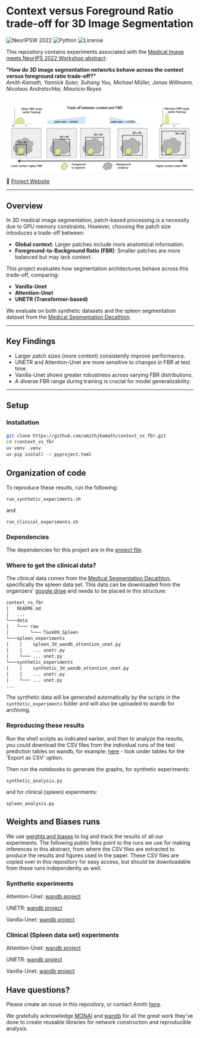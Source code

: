 # Context versus Foreground Ratio trade-off for 3D Image Segmentation

![NeurIPSW 2022](https://img.shields.io/badge/Conference-NeurIPSW%202022-blue) ![Python](https://img.shields.io/badge/python-3.8%2B-blue) ![License](https://img.shields.io/github/license/amithjkamath/context_vs_fbr)

This repository contains experiments associated with the [Medical Image meets NeurIPS 2022 Workshop abstract](http://www.cse.cuhk.edu.hk/~qdou/public/medneurips2022/72.pdf):

**"How do 3D image segmentation networks behave across the context versus foreground ratio trade-off?"**  
*Amith Kamath, Yannick Suter, Suhang You, Michael Müller, Jonas Willmann, Nicolaus Andratschke, Mauricio Reyes*

![Broad research question](./context_vs_fbr.png)

🔗 [Project Website](https://amithjkamath.github.io/projects/2022-medneurips-contextvsfbr-tradeoff/)

---

## Overview

In 3D medical image segmentation, patch-based processing is a necessity due to GPU memory constraints. However, choosing the patch size introduces a trade-off between:

- **Global context**: Larger patches include more anatomical information.
- **Foreground-to-Background Ratio (FBR)**: Smaller patches are more balanced but may lack context.

This project evaluates how segmentation architectures behave across this trade-off, comparing:

- **Vanilla-Unet**
- **Attention-Unet**
- **UNETR (Transformer-based)**

We evaluate on both synthetic datasets and the spleen segmentation dataset from the [Medical Segmentation Decathlon](http://medicaldecathlon.com/).

---

## Key Findings

- Larger patch sizes (more context) consistently improve performance.
- UNETR and Attention-Unet are more sensitive to changes in FBR at test time.
- Vanilla-Unet shows greater robustness across varying FBR distributions.
- A diverse FBR range during training is crucial for model generalizability.

---

## Setup

### Installation

```bash
git clone https://github.com/amithjkamath/context_vs_fbr.git
cd rcontext_vs_fbr
uv venv .venv
uv pip install -r pyproject.toml
```

## Organization of code

To reproduce these results, run the following:

    run_synthetic_experiments.sh

and 

    run_clinical_experiments.sh

### Dependencies

The dependencies for this project are in the [project file](./pyproject.toml).

### Where to get the clinical data?

The clinical data comes from the [Medical Segmentation Decathlon](http://medicaldecathlon.com), specifically the spleen data set. This data can be downloaded from the organizers' [google drive](https://drive.google.com/file/d/1jzeNU1EKnK81PyTsrx0ujfNl-t0Jo8uE/view?usp=share_link) and needs to be placed in this structure:

```
context_vs_fbr
│   README.md
│   ...
└───data
│   └─── raw
|        └─── Task09_Spleen
└───spleen_experiments
|    │    spleen_3d_wandb_attention_unet.py
|    |    ... unetr.py 
|    └─── ... unet.py 
└───synthetic_experiments
|    │    synthetic_3d_wandb_attention_unet.py
|    |    ... unetr.py 
|    └─── ... unet.py 
...
```

The synthetic data will be generated automatically by the scripts in the `synthetic_experiments` folder and will also be uploaded to wandb for archiving. 

### Reproducing these results

Run the shell scripts as indicated earlier, and then to analyze the results, you could download the CSV files from the individual runs of the test prediction tables on wandb, for example: [here](https://wandb.ai/amithjkamath/MONAI_Spleen_3D_Segmentation_UNet/runs/16qwfmf9?workspace=user-amithjkamath) - look under tables for the 'Export as CSV' option.

Then run the notebooks to generate the graphs, for synthetic experiments:

    synthetic_analysis.py

and for clinical (spleen) experiments:

    spleen_analysis.py

## Weights and Biases runs

We use [weights and biases](https://wandb.ai) to log and track the results of all our experiments. The following public links point to the runs we use for making inferences in this abstract, from where the CSV files are extracted to produce the results and figures used in the paper. These CSV files are copied over in this repository for easy access, but should be downloadable from these runs independently as well.

### Synthetic experiments

Attention-Unet: [wandb project](https://wandb.ai/amithjkamath/MONAI_Synthetic_3D_Segmentation_AttentionUnet?workspace=user-amithjkamath)

UNETR: [wandb project](https://wandb.ai/amithjkamath/MONAI_Synthetic_3D_Segmentation_UNETR?workspace=user-amithjkamath)

Vanilla-Unet: [wandb project](https://wandb.ai/amithjkamath/MONAI_Synthetic_3D_Segmentation_UNet?workspace=user-amithjkamath)

### Clinical (Spleen data set) experiments

Attention-Unet: [wandb project](https://wandb.ai/amithjkamath/MONAI_Spleen_3D_Segmentation_AttentionUnet?workspace=user-amithjkamath)

UNETR: [wandb project](https://wandb.ai/amithjkamath/MONAI_Spleen_3D_Segmentation_UNETR?workspace=user-amithjkamath)

Vanilla-Unet: [wandb project](https://wandb.ai/amithjkamath/MONAI_Spleen_3D_Segmentation_UNet?workspace=user-amithjkamath)

## Have questions?

Please create an issue in this repository, or contact Amith [here](https://amithjkamath.github.io). 

We gratefully acknowledge [MONAI](https://monai.io) and [wandb](https://wandb.ai) for all the great work they've done to create reusable libraries for network construction and reproducible analysis.
